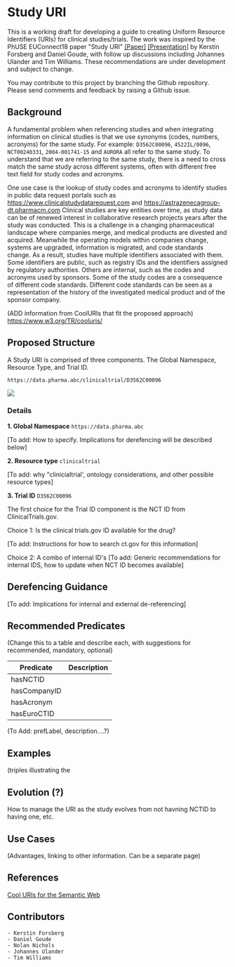 # Study URI
This is a working draft for developing a guide to creating Uniform Resource
Identifiers (URIs) for clinical studies/trials. The work was inspired by the
PhUSE EUConnect18 paper "Study URI" [[Paper]](http://www.phusewiki.org/docs/Frankfut%20Connect%202018/TT/Papers/TT10-tt09-study-uri-19746.pdf) [[Presentation]](http://www.phusewiki.org/docs/Frankfut%20Connect%202018/TT/Presentations/TT10-tt09-study-uri-pub-19747.pdf) by Kerstin Forsberg
and Daniel Goude, with follow up discussions including Johannes Ulander and
Tim Williams. These recommendations are under development and subject to change.

You may contribute to this project by  branching the Github repository. Please
send comments and feedback by raising a Github issue.

## Background
A fundamental problem when referencing studies and when integrating information
on clinical studies is that we use synonyms (codes, numbers, acronyms) for the
same study. For example: `D3562C00096`, `4522IL/0096`, `NCT00240331`, `2004-001741-15`
and `AURORA` all refer to the same study. To understand that we are referring to
the same study, there is a need to cross match the same study across different
systems, often with different free text field for study codes and acronyms.

One use case is the lookup of study codes and acronyms to identify studies in
public data request portals such as https://www.clinicalstudydatarequest.com
and https://astrazenecagroup-dt.pharmacm.com  Clinical studies are key entities
over time, as study data can be of renewed interest in collaborative research
projects years after the study was conducted. This is a challenge in a changing
pharmaceutical landscape where companies merge, and medical products are
divested and acquired. Meanwhile the operating models within companies change,
systems are upgraded, information is migrated, and code standards change. As a
result, studies have multiple identifiers associated with them. Some
identifiers are public, such as registry IDs and the identifiers assigned by
regulatory authorities. Others are internal, such as the codes and acronyms
used by sponsors. Some of the study codes are a consequence of different code
standards. Different code standards can be seen as a representation of the
history of the investigated medical product and of the sponsor company.

(ADD information from CoolURIs that fit the proposed approach)
https://www.w3.org/TR/cooluris/


## Proposed Structure
A Study URI is comprised of three components. The Global Namespace, Resource Type, and Trial ID.

`https://data.pharma.abc/clinicaltrial/D3562C00096`

![](https://github.com/phuse-org/LinkedDataEducation/blob/master/doc/images/StudyURIComponents.png)

### Details

**1. Global Namespace**  `https://data.pharma.abc`

[To add: How to specify. Implications for derefencing will be described below]

**2. Resource type**  `clinicaltrial`

[To add: why "clinicialtrial', ontology considerations, and other possible resource types]

**3. Trial ID**   `D3562C00096`

The first choice for the Trial ID component is the NCT ID from ClinicalTrials.gov.

Choice 1: Is the clinical trials.gov ID available for the drug?

 [To add: Instructions for how to search ct.gov for this information]

Choice 2: A combo of internal ID's 
[To add: Generic recommendations for internal IDS, how to update when NCT ID becomes available]


## Derefencing Guidance
[To add: Implications for internal and external de-referencing]


## Recommended Predicates
(Change this to a table and describe each, with suggestions for recommended, mandatory, optional)


| Predicate     | Description   |
| ------------- |:-------------:|
| hasNCTID      |  |
| hasCompanyID  |  |
| hasAcronym    |  |
| hasEuroCTID   |  | 

(To Add: prefLabel, description....?)


## Examples
(triples illustrating the 


## Evolution (?)
How to manage the URI as the study evolves from not havning NCTID to having one, etc.

## Use Cases
(Advantages, linking to other information. Can be a separate page)


## References
[Cool URIs for the Semantic Web](https://www.w3.org/TR/cooluris/)

## Contributors
    - Kerstin Forsberg
    - Daniel Goude
    - Nolan Nichols
    - Johannes Ulander
    - Tim Williams


